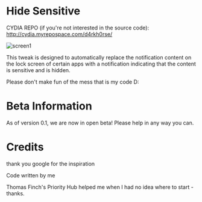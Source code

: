 Hide Sensitive
============

CYDIA REPO (if you're not interested in the source code): http://cydia.myrepospace.com/d4rkh0rse/

![screen1](http://i.imgur.com/4heFeoW.png)

This tweak is designed to automatically replace the notification content on the lock screen of certain apps with a notification indicating that the content is sensitive and is hidden.

Please don't make fun of the mess that is my code D:

Beta Information
============

As of version 0.1, we are now in open beta! Please help in any way you can.

Credits
============

thank you google for the inspiration

Code written by me

Thomas Finch's Priority Hub helped me when I had no idea where to start - thanks.